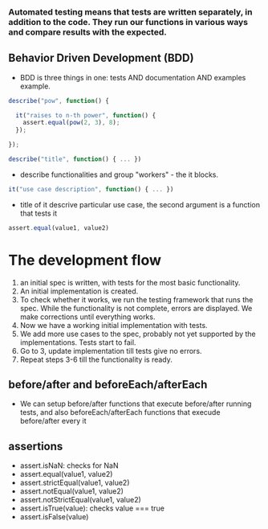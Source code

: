 ### Automated testing means that tests are written separately, in addition to the code. They run our functions in various ways and compare results with the expected.

## Behavior Driven Development (BDD)
* BDD is three things in one: tests AND documentation AND examples
example.
```javascript
describe("pow", function() {

  it("raises to n-th power", function() {
    assert.equal(pow(2, 3), 8);
  });

});
```
```javascript
describe("title", function() { ... })
```
* describe functionalities and group "workers" - the it blocks.
```javascript
it("use case description", function() { ... })
```
* title of it descrive particular use case, the second argument is a function that tests it

```javascript
assert.equal(value1, value2)
```

# The development flow
1. an initial spec is written, with tests for the most basic functionality.
2. An initial implementation is created.
3. To check whether it works, we run the testing framework that runs the spec. While the functionality is not complete, errors are displayed. We make corrections until everything works.
4. Now we have a working initial implementation with tests.
5. We add more use cases to the spec, probably not yet supported by the implementations. Tests start to fail.
6. Go to 3, update implementation till tests give no errors.
7. Repeat steps 3-6 till the functionality is ready.

## before/after and beforeEach/afterEach
* We can setup before/after functions that execute before/after running tests, and also beforeEach/afterEach functions that execude before/after every it

## assertions
* assert.isNaN: checks for NaN
* assert.equal(value1, value2)
* assert.strictEqual(value1, value2)
* assert.notEqual(value1, value2)
* assert.notStrictEqual(value1, value2)
* assert.isTrue(value): checks value === true
* assert.isFalse(value)
